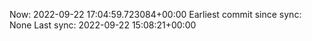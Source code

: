 Now: 2022-09-22 17:04:59.723084+00:00 Earliest commit since sync: None Last sync: 2022-09-22 15:08:21+00:00
